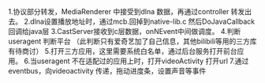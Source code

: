 1.协议部分转发，MediaRenderer 中接受到dlna 数据，再通过controller 转发出去。
2.dlna设置播放地址时，通过mcb.回掉到native-lib.c 然后DoJavaCallback 回调给java层
3.CastServer接收到c层数据，onNEvent中间做调度。 
4.判断useragent 判断平台 （此判断只有爱奇艺加了自己信息，其他bilibili等用的三方库有待商讨）
5.打开三方应用，这里需要系统白名单，通过后台服务打开前台应用。
6.当useragent 不在适配过的应用上时，打开videoActivity 打开url
7.通过eventbus，向videoactivity 传递，拖动进度条，设置声音等事件